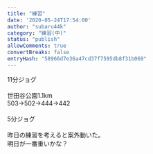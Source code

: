```yaml
---
title: "練習"
date: '2020-05-24T17:54:00'
author: "subaru44k"
category: "練習(中)"
status: "publish"
allowComments: true
convertBreaks: false
entryHash: "58966d7e36a47cd37f7595db8f31b069"
---
```

<div>11分ジョグ</div><div><br></div>世田谷公園1.1km<div>503→502→444→442</div><div><br></div><div>5分ジョグ</div><div><br></div><div>昨日の練習を考えると案外動いた。</div><div>明日が一番重いかな&#65311;</div>
